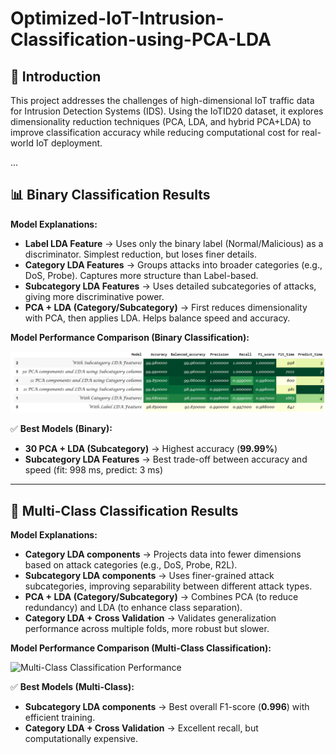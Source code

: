 # Optimized-IoT-Intrusion-Classification-using-PCA-LDA

## 📌 Introduction
This project addresses the challenges of high-dimensional IoT traffic data for Intrusion Detection Systems (IDS). Using the IoTID20 dataset, it explores dimensionality reduction techniques (PCA, LDA, and hybrid PCA+LDA) to improve classification accuracy while reducing computational cost for real-world IoT deployment.

...

## 📊 Binary Classification Results

**Model Explanations:**

- **Label LDA Feature** → Uses only the binary label (Normal/Malicious) as a discriminator. Simplest reduction, but loses finer details.  
- **Category LDA Features** → Groups attacks into broader categories (e.g., DoS, Probe). Captures more structure than Label-based.  
- **Subcategory LDA Features** → Uses detailed subcategories of attacks, giving more discriminative power.  
- **PCA + LDA (Category/Subcategory)** → First reduces dimensionality with PCA, then applies LDA. Helps balance speed and accuracy.  

**Model Performance Comparison (Binary Classification):**  

![Binary Classification Performance](imgs/Binary_Comparison.png)  

✅ **Best Models (Binary):**  
- **30 PCA + LDA (Subcategory)** → Highest accuracy (**99.99%**)  
- **Subcategory LDA Features** → Best trade-off between accuracy and speed (fit: 998 ms, predict: 3 ms)  

---

## 📡 Multi-Class Classification Results

**Model Explanations:**

- **Category LDA components** → Projects data into fewer dimensions based on attack categories (e.g., DoS, Probe, R2L).  
- **Subcategory LDA components** → Uses finer-grained attack subcategories, improving separability between different attack types.  
- **PCA + LDA (Category/Subcategory)** → Combines PCA (to reduce redundancy) and LDA (to enhance class separation).  
- **Category LDA + Cross Validation** → Validates generalization performance across multiple folds, more robust but slower.  

**Model Performance Comparison (Multi-Class Classification):**  

![Multi-Class Classification Performance](imags/Multiclass_Comparaison.png)  

✅ **Best Models (Multi-Class):**  
- **Subcategory LDA components** → Best overall F1-score (**0.996**) with efficient training.  
- **Category LDA + Cross Validation** → Excellent recall, but computationally expensive.
